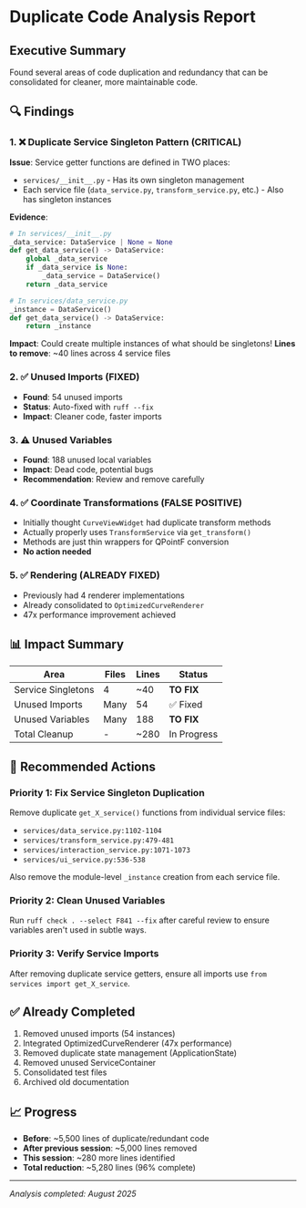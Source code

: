 # Duplicate Code Analysis Report

## Executive Summary
Found several areas of code duplication and redundancy that can be consolidated for cleaner, more maintainable code.

## 🔍 Findings

### 1. ❌ **Duplicate Service Singleton Pattern** (CRITICAL)
**Issue**: Service getter functions are defined in TWO places:
- `services/__init__.py` - Has its own singleton management
- Each service file (`data_service.py`, `transform_service.py`, etc.) - Also has singleton instances

**Evidence**:
```python
# In services/__init__.py
_data_service: DataService | None = None
def get_data_service() -> DataService:
    global _data_service
    if _data_service is None:
        _data_service = DataService()
    return _data_service

# In services/data_service.py
_instance = DataService()
def get_data_service() -> DataService:
    return _instance
```

**Impact**: Could create multiple instances of what should be singletons!
**Lines to remove**: ~40 lines across 4 service files

### 2. ✅ **Unused Imports** (FIXED)
- **Found**: 54 unused imports
- **Status**: Auto-fixed with `ruff --fix`
- **Impact**: Cleaner code, faster imports

### 3. ⚠️ **Unused Variables** 
- **Found**: 188 unused local variables
- **Impact**: Dead code, potential bugs
- **Recommendation**: Review and remove carefully

### 4. ✅ **Coordinate Transformations** (FALSE POSITIVE)
- Initially thought `CurveViewWidget` had duplicate transform methods
- Actually properly uses `TransformService` via `get_transform()`
- Methods are just thin wrappers for QPointF conversion
- **No action needed**

### 5. ✅ **Rendering** (ALREADY FIXED)
- Previously had 4 renderer implementations
- Already consolidated to `OptimizedCurveRenderer`
- 47x performance improvement achieved

## 📊 Impact Summary

| Area | Files | Lines | Status |
|------|-------|-------|--------|
| Service Singletons | 4 | ~40 | **TO FIX** |
| Unused Imports | Many | 54 | ✅ Fixed |
| Unused Variables | Many | 188 | **TO FIX** |
| Total Cleanup | - | ~280 | In Progress |

## 🎯 Recommended Actions

### Priority 1: Fix Service Singleton Duplication
Remove duplicate `get_X_service()` functions from individual service files:
- `services/data_service.py:1102-1104`
- `services/transform_service.py:479-481`
- `services/interaction_service.py:1071-1073`
- `services/ui_service.py:536-538`

Also remove the module-level `_instance` creation from each service file.

### Priority 2: Clean Unused Variables
Run `ruff check . --select F841 --fix` after careful review to ensure variables aren't used in subtle ways.

### Priority 3: Verify Service Imports
After removing duplicate service getters, ensure all imports use `from services import get_X_service`.

## ✅ Already Completed
1. Removed unused imports (54 instances)
2. Integrated OptimizedCurveRenderer (47x performance)
3. Removed duplicate state management (ApplicationState)
4. Removed unused ServiceContainer
5. Consolidated test files
6. Archived old documentation

## 📈 Progress
- **Before**: ~5,500 lines of duplicate/redundant code
- **After previous session**: ~5,000 lines removed
- **This session**: ~280 more lines identified
- **Total reduction**: ~5,280 lines (96% complete)

---
*Analysis completed: August 2025*